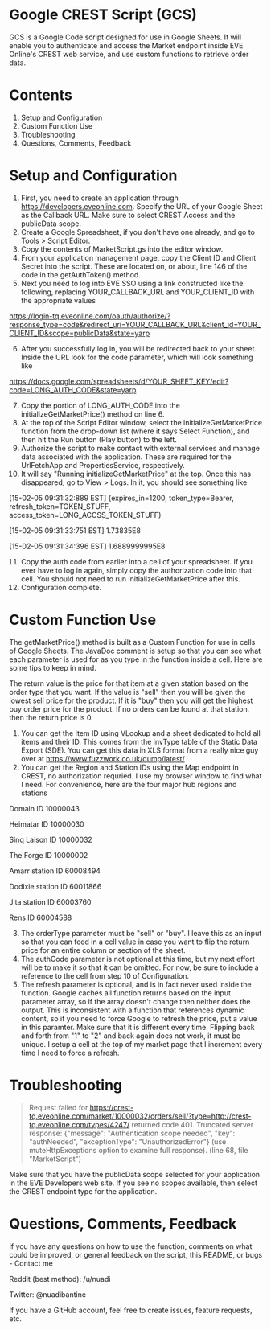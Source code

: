 # Google CREST Script (GCS)
GCS is a Google Code script designed for use in Google Sheets. It will enable you to authenticate and access the Market endpoint inside EVE Online's CREST web service, and use custom functions to retrieve order data.

# Contents

1. Setup and Configuration
2. Custom Function Use
3. Troubleshooting
4. Questions, Comments, Feedback

# Setup and Configuration

1. First, you need to create an application through https://developers.eveonline.com. Specify the URL of your Google Sheet as the Callback URL. Make sure to select CREST Access and the publicData scope.
2. Create a Google Spreadsheet, if you don't have one already, and go to Tools > Script Editor.
3. Copy the contents of MarketScript.gs into the editor window.
4. From your application management page, copy the Client ID and Client Secret into the script. These are located on, or about, line 146 of the code in the getAuthToken() method.
5. Next you need to log into EVE SSO using a link constructed like the following, replacing YOUR_CALLBACK_URL and YOUR_CLIENT_ID with the appropriate values

  https://login-tq.eveonline.com/oauth/authorize/?response_type=code&redirect_uri=YOUR_CALLBACK_URL&client_id=YOUR_CLIENT_ID&scope=publicData&state=yarp

6. After you successfully log in, you will be redirected back to your sheet. Inside the URL look for the code parameter, which will look something like

  https://docs.google.com/spreadsheets/d/YOUR_SHEET_KEY/edit?code=LONG_AUTH_CODE&state=yarp

7. Copy the portion of LONG_AUTH_CODE into the initializeGetMarketPrice() method on line 6.
8. At the top of the Script Editor window, select the initializeGetMarketPrice function from the drop-down list (where it says Select Function), and then hit the Run button (Play button) to the left.
9. Authorize the script to make contact with external services and manage data associated with the application. These are required for the UrlFetchApp and PropertiesService, respectively.
10. It will say "Running initializeGetMarketPrice" at the top. Once this has disappeared, go to View > Logs. In it, you should see something like

  [15-02-05 09:31:32:889 EST] {expires_in=1200, token_type=Bearer, refresh_token=TOKEN_STUFF, access_token=LONG_ACCSS_TOKEN_STUFF}  

  [15-02-05 09:31:33:751 EST] 1.73835E8

  [15-02-05 09:31:34:396 EST] 1.6889999995E8

11. Copy the auth code from earlier into a cell of your spreadsheet. If you ever have to log in again, simply copy the authorization code into that cell. You should not need to run initializeGetMarketPrice after this.
11. Configuration complete.

# Custom Function Use

The getMarketPrice() method is built as a Custom Function for use in cells of Google Sheets. The JavaDoc comment is setup so that you can see what each parameter is used for as you type in the function inside a cell. Here are some tips to keep in mind.

The return value is the price for that item at a given station based on the order type that you want. If the value is "sell" then you will be given the lowest sell price for the product. If it is "buy" then you will get the highest buy order price for the product. If no orders can be found at that station, then the return price is 0.

1. You can get the Item ID using VLookup and a sheet dedicated to hold all items and their ID. This comes from the invType table of the Static Data Export (SDE). You can get this data in XLS format from a really nice guy over at https://www.fuzzwork.co.uk/dump/latest/
2. You can get the Region and Station IDs using the Map endpoint in CREST, no authorization requried. I use my browser window to find what I need. For convenience, here are the four major hub regions and stations

  Domain ID	10000043

  Heimatar ID	10000030

  Sinq Laison ID	10000032

  The Forge ID	10000002

  Amarr station ID	60008494

  Dodixie station ID	60011866

  Jita station ID	60003760

  Rens ID	60004588

3. The orderType parameter must be "sell" or "buy". I leave this as an input so that you can feed in a cell value in case you want to flip the return price for an entire column or section of the sheet.
4. The authCode parameter is not optional at this time, but my next effort will be to make it so that it can be omitted. For now, be sure to include a reference to the cell from step 10 of Configuration.
5. The refresh parameter is optional, and is in fact never used inside the function. Google caches all function returns based on the input parameter array, so if the array doesn't change then neither does the output. This is inconsistent with a function that references dynamic content, so if you need to force Google to refresh the price, put a value in this paramter. Make sure that it is different every time. Flipping back and forth from "1" to "2" and back again does not work, it must be unique. I setup a cell at the top of my market page that I increment every time I need to force a refresh.

# Troubleshooting

>Request failed for https://crest-tq.eveonline.com/market/10000032/orders/sell/?type=http://crest-tq.eveonline.com/types/4247/ returned code 401. Truncated server response: {"message": "Authentication scope needed", "key": "authNeeded", "exceptionType": "UnauthorizedError"} (use muteHttpExceptions option to examine full response). (line 68, file "MarketScript")

Make sure that you have the publicData scope selected for your application in the EVE Developers web site. If you see no scopes available, then select the CREST endpoint type for the application.

# Questions, Comments, Feedback

If you have any questions on how to use the function, comments on what could be improved, or general feedback on the script, this README, or bugs - Contact me

Reddit (best method): /u/nuadi

Twitter: @nuadibantine

If you have a GitHub account, feel free to create issues, feature requests, etc.
